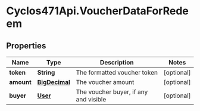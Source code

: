 # Cyclos471Api.VoucherDataForRedeem

## Properties
Name | Type | Description | Notes
------------ | ------------- | ------------- | -------------
**token** | **String** | The formatted voucher token | [optional] 
**amount** | [**BigDecimal**](BigDecimal.md) | The voucher amount | [optional] 
**buyer** | [**User**](User.md) | The voucher buyer, if any and visible | [optional] 


